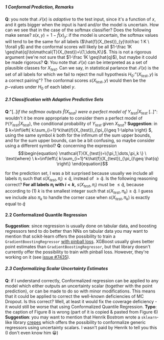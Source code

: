##### 1 Conformal Prediction, Remarks
**Q**: you note that $\mathcal{T}(x)$ is _adaptive_ to the test input, since it's a function of $x$, and it gets bigger when the input is hard and/or the model is uncertain. How can we see that in the case of the softmax classifier? Does the following make sense? $s(x,y)=1-\hat{f}(x)_{y}$:  if the model is uncertain, the softmax values will tend to be the same for all labels ($\hat{f}(X_{test})_{y}\to\frac 1 K \ \forall y$) and the conformal scores will likely be all $1-\frac 1K \geq\hat{q}\to\mathcal{T}(X_{test})=\{1,\dots,K\}$. This is not a rigorous argument (we're not sure that $1-\frac 1K \geq\hat{q}$), but maybe it could be made rigorous?
**Q**: You note that $\mathcal{T}(x)$ can be interpreted as a set of plausible classes for $X_{test}$. Can we say, in statistical parlance that $\mathcal{T}(x)$ is the set of all labels for which we fail to reject the null hypothesis $H_0$:"$(X_{test},y)$ is a correct pairing"? The conformal scores $s(X_{test},y)$ would then be the $p-$values under $H_0$ of each label $y$.

##### 2.1 Classification with Adaptive Predictive Sets
**Q**:"[..]_if the softmax outputs $\hat{f}(X_{test})$ were a perfect model of $Y_{test}|X_{test}$_ [..]": wouldn't it be more appropriate to consider them a perfect model of $\mathbb{P}(Y_{test}|X_{test})$, the conditional probability of $Y_{test}$ given $X_{test}$?
**Suggestion**: in $ k=\inf\left\{ k:\sum_{i=1}^k\hat{f}(X_{test})_{\pi_i}\geq 1-\alpha \right\} $, using the same symbol $k$ both for the infimum of the sum upper bounds, and for the sum upper bounds, can be a bit confusing, so maybe consider using a different symbol?
**Q**: concerning the expression
$$\begin{equation}
\mathcal{T}(X_{test})=\{\pi_1,\dots,\pi_k \} \ \text{where} \ k=\inf\left\{ k:\sum_{i=1}^k\hat{f}(X_{test})_{\pi_i}\geq \hat{q} \right\} 
\end{equation}$$

for the prediction set, I was a bit surprised because usually we include all labels $\pi_i$ such that $s(X_{test},\pi_i)\leq\hat{q}$, instead of $\geq\hat{q}$. Is the following reasoning correct? **For all labels $\pi_i$ with $i<k$,** $s(X_{test},\pi_i)$ must be $\leq\hat{q}$, because according to (1) $k$ is the smallest integer such that $s(X_{test},\pi_k)\geq\hat{q}$. I guess we include also $\pi_k$ to handle the corner case when $s(X_{test},\pi_k)$ is exactly equal to $\hat{q}$

#### 2.2 Conformalized Quantile Regression
**Suggestion**: since regression is usually done on tabular data, and boosting regressors tend to do better than NNs on tabular data you may want to mention that  scikit-learn offers the possibility to train a `GradientBoostingRegressor` [with pinball loss](https://scikit-learn.org/stable/auto_examples/ensemble/plot_gradient_boosting_quantile.html). XGBoost usually gives better point estimates than `GradientBoostingRegressor`, but that library doesn't currently offer the possibility to train with pinball loss. However, they're working on it (see [issue #7435](https://github.com/dmlc/xgboost/issues/7435)).

##### 2.3 Conformalizing Scalar Uncertainty Estimates
**Q**: if I understand correctly, Conformalized regression can be applied to any model which either outputs an uncertainty scalar (together with the point prediction), or can be made to do so with minor modifications. This means that it could be applied to correct the well-known deficiencies of MC Dropout. Is this correct? Well, at least it would fix the coverage deficiency - it would still be worse that using Conformalized Quantile Regression.
**Typo**: the caption of Figure 8 is wrong (part of it is copied & pasted from Figure 6)
**Suggestion**: you may want to mention that Henrik Bostrom wrote a `sklearn`-like library [crepes](https://github.com/henrikbostrom/crepes) which offers the possibility to conformalize generic regressors using uncertainty scalars. I wasn't paid by Henrik to tell you this (I don't even know him 😀)
